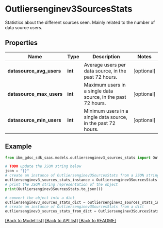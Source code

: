 # Outliersenginev3SourcesStats

Statistics about the different sources seen. Mainly related to the number of data source users.

## Properties

Name | Type | Description | Notes
------------ | ------------- | ------------- | -------------
**datasource_avg_users** | **int** | Average users per data source, in the past 72 hours. | [optional] 
**datasource_max_users** | **int** | Maximum users in a single data source, in the past 72 hours. | [optional] 
**datasource_min_users** | **int** | Minimum users in a single data source, in the past 72 hours. | [optional] 

## Example

```python
from ibm_gdsc_sdk_saas.models.outliersenginev3_sources_stats import Outliersenginev3SourcesStats

# TODO update the JSON string below
json = "{}"
# create an instance of Outliersenginev3SourcesStats from a JSON string
outliersenginev3_sources_stats_instance = Outliersenginev3SourcesStats.from_json(json)
# print the JSON string representation of the object
print(Outliersenginev3SourcesStats.to_json())

# convert the object into a dict
outliersenginev3_sources_stats_dict = outliersenginev3_sources_stats_instance.to_dict()
# create an instance of Outliersenginev3SourcesStats from a dict
outliersenginev3_sources_stats_from_dict = Outliersenginev3SourcesStats.from_dict(outliersenginev3_sources_stats_dict)
```
[[Back to Model list]](../README.md#documentation-for-models) [[Back to API list]](../README.md#documentation-for-api-endpoints) [[Back to README]](../README.md)


